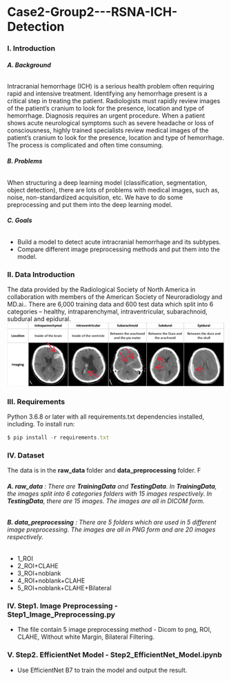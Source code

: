 # Case2-Group2---RSNA-ICH-Detection
### I. Introduction
###### **A. Background**
Intracranial hemorrhage (ICH) is a serious health problem often requiring rapid and intensive treatment. Identifying any hemorrhage present is a critical step in treating the patient. Radiologists must rapidly review images of the patient’s cranium to look for the presence, location and type of hemorrhage. 
Diagnosis requires an urgent procedure. When a patient shows acute neurological symptoms such as severe headache or loss of consciousness, highly trained specialists review medical images of the patient’s cranium to look for the presence, location and type of hemorrhage. The process is complicated and often time consuming.

###### **B. Problems**
When structuring a deep learning model (classification, segmentation, object detection), there are lots of problems with medical images, such as, noise, non-standardized acquisition, etc. We have to do some preprocessing and put them into the deep learning model. 

###### **C. Goals**
* Build a model to detect acute intracranial hemorrhage and its subtypes.
* Compare different image preprocessing methods and put them into the model.

### II. Data Introduction
The data provided by the Radiological Society of North America in collaboration with members of the American Society of Neuroradiology and MD.ai.. There are 6,000 training data and 600 test data which split into 6 categories – healthy, intraparenchymal, intraventricular, subarachnoid, subdural and epidural. 
![image](https://github.com/ChiLing-Kao/Case2-Group2---RSNA-ICH-Detection/blob/main/image.png)

### III. Requirements
Python 3.6.8 or later with all requirements.txt dependencies installed, including. To install run:
```js
$ pip install -r requirements.txt
```

### IV. Dataset
The data is in the **raw_data** folder and **data_preprocessing** folder. F
###### **A. raw_data** : There are **TrainingData** and **TestingData**. In **TrainingData**, the images split into 6 categories folders with 15 images respectively. In **TestingData**, there are 15 images. The images are all in DICOM form.
###### **B. data_preprocessing** : There are 5 folders which are used in 5 different image preprocessing. The images are all in PNG form and are 20 images respectively.
* 1_ROI
* 2_ROI+CLAHE
* 3_ROI+noblank
* 4_ROI+noblank+CLAHE
* 5_ROI+noblank+CLAHE+Bilateral

### IV. Step1. Image Preprocessing - Step1_Image_Preprocessing.py
* The file contain 5 image preprocessing method - Dicom to png, ROI, CLAHE, Without white Margin, Bilateral Filtering.

### V. Step2. EfficientNet Model - Step2_EfficientNet_Model.ipynb
* Use EfficientNet B7 to train the model and output the result.
